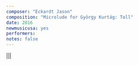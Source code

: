 ```yaml
---
composer: "Eckardt Jason"
composition: "Microlude for György Kurtág: Toll"
date: 2016
newmusicusa: yes
performers: 
notes: false
---
```


|||
